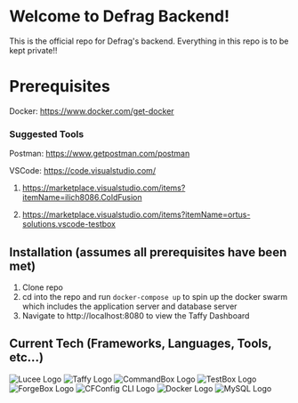 # Welcome to Defrag Backend!

This is the official repo for Defrag's backend. Everything in this repo is to be kept private!!


# Prerequisites

Docker: https://www.docker.com/get-docker

### Suggested Tools

Postman: https://www.getpostman.com/postman

VSCode: https://code.visualstudio.com/

  1. https://marketplace.visualstudio.com/items?itemName=ilich8086.ColdFusion

  2. https://marketplace.visualstudio.com/items?itemName=ortus-solutions.vscode-testbox


## Installation (assumes all prerequisites have been met)

1. Clone repo
2. cd into the repo and run `docker-compose up` to spin up the docker swarm which includes the application server and database server
3. Navigate to http://localhost:8080 to view the Taffy Dashboard

## Current Tech (Frameworks, Languages, Tools, etc...)
![Lucee Logo](https://avatars0.githubusercontent.com/u/10973141?v=3&s=400)
![Taffy Logo](http://docs.taffy.io/assets/taffy-logo-large.png)
![CommandBox Logo](https://www.ortussolutions.com/__media/commandbox-185-logo.png)
![TestBox Logo](http://www.tavanpouya.com/img/trr.png)
![ForgeBox Logo](https://www.ortussolutions.com/__media/ForgeBox300.png)
![CFConfig CLI Logo](https://www.ortussolutions.com/__media/logos/CfConfigLogo300.png)
![Docker Logo](https://www.ybrikman.com/assets/img/blog/docker/docker-logo.png)
![MySQL Logo](https://logos-download.com/wp-content/uploads/2016/05/MySQL_logo_small.png)

